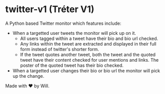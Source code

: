 # twitter-v1 (Tréter V1)

A Python based Twitter monitor which features include:

- When a targetted user tweets the monitor will pick up on it.
    - All users tagged within a tweet have their bio and bio url checked.
    - Any links within the tweet are extracted and displayed in their full form instead of twitter's shorter form.
    - If the tweet quotes another tweet, both the tweet and the quoted tweet have their content checked for user mentions and       links. The poster of the quoted tweet has their bio checked.
- When a targetted user changes their bio or bio url the monitor will pick up the change.

Made with :heart: by Will.
